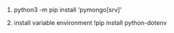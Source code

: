 1. python3 -m pip install 'pymongo[srv]'

2. install variable environment !pip install python-dotenv